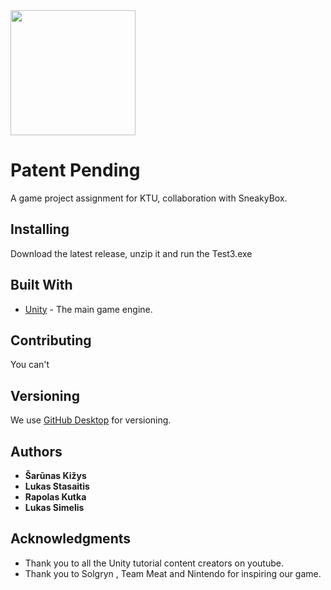 <img src="https://cdn.discordapp.com/attachments/677905644170510348/684868641459535915/Asset_1-100.jpg" width="200" />

# Patent Pending

A game project assignment for KTU, collaboration with SneakyBox.

## Installing

Download the latest release, unzip it and run the Test3.exe

## Built With

* [Unity](https://unity.com/) - The main game engine.

## Contributing

You can't

## Versioning

We use [GitHub Desktop](https://desktop.github.com/) for versioning.

## Authors

* **Šarūnas Kižys** 
* **Lukas Stasaitis** 
* **Rapolas Kutka** 
* **Lukas Simelis** 

## Acknowledgments

* Thank you to all the Unity tutorial content creators on youtube.
* Thank you to Solgryn , Team Meat and Nintendo for inspiring our game.


